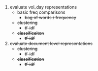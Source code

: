 1. evaluate vol_day representations
    - basic freq comparisons
        - <s> bag of words / frequency
    - clustering
        - <s> tf-idf
    - classificaiton
        - <s> tf-idf
2. evaluate document level representations
    - clustering
        - <s> tf-idf
    - classification
        - tf-idf
